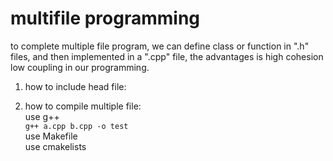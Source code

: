 # multifile programming

to complete multiple file program, we can define class or function in ".h" files, and then implemented in a ".cpp" file, the advantages is high cohesion low coupling in our programming.  

1. how to include head file:  

2. how to compile multiple file:  
  use g++  
`g++ a.cpp b.cpp -o test`  
  use Makefile  
  use cmakelists  
